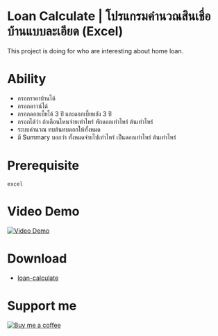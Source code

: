 # Loan Calculate | โปรแกรมคำนวณสินเชื่อบ้านแบบละเอียด (Excel)
This project is doing for who are interesting about home loan.

# Ability
- กรอกราคาบ้านได้
- กรอกดาวน์ได้
- กรอกดอกเบี้ยได้ 3 ปี และดอกเบี้ยหลัง 3 ปี
- กรอกได้ว่า ถ้าเดือนไหนจ่ายเท่าไหร่ หักดอกเท่าไหร่ ต้นเท่าไหร่
- ระบบคำนวณ ทบต้นทบดอกให้ทั้งหมด
- มี Summary บอกว่า ทั้งหมดจ่ายไปเท่าไหร่ เป็นดอกเท่าไหร่ ต้นเท่าไหร่

# Prerequisite
`excel`

# Video Demo
[![Video Demo](https://j.gifs.com/vQoWXM.gif)](https://youtu.be/dKASKGPv3kI)

# Download
* [loan-calculate](https://github.com/iamgique/loan-calculate/blob/master/file/loan-calculate.xlsx)

# Support me
[![Buy me a coffee](https://cdn.buymeacoffee.com/buttons/default-orange.png)](https://www.buymeacoffee.com/iamgique)